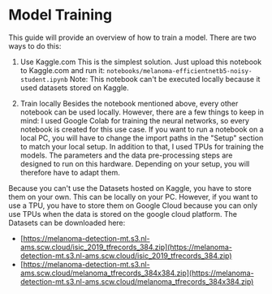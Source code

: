 # Model Training

This guide will provide an overview of how to train a model. There are two ways to do this:

1. Use Kaggle.com
This is the simplest solution. Just upload this notebook to Kaggle.com and run it: `notebooks/melanoma-efficientnetb5-noisy-student.ipynb`
Note: This notebook can't be executed locally because it used datasets stored on Kaggle.

2. Train locally
Besides the notebook mentioned above, every other notebook can be used locally. However, there are a few things to keep in mind:
I used Google Colab for training the neural networks, so every notebook is created for this use case. If you want to run a notebook on a local PC, you will have to change the import paths in the "Setup" section to match your local setup. In addition to that, I used TPUs for training the models. The parameters and the data pre-processing steps are designed to run on this hardware. Depending on your setup, you will therefore have to adapt them.

Because you can't use the Datasets hosted on Kaggle, you have to store them on your own. This can be locally on your PC. However, if you want to use a TPU, you have to store them on Google Cloud because you can only use TPUs when the data is stored on the google cloud platform. The Datasets can be downloaded here:

- [https://melanoma-detection-mt.s3.nl-ams.scw.cloud/isic_2019_tfrecords_384.zip](https://melanoma-detection-mt.s3.nl-ams.scw.cloud/isic_2019_tfrecords_384.zip)
- [https://melanoma-detection-mt.s3.nl-ams.scw.cloud/melanoma_tfrecords_384x384.zip](https://melanoma-detection-mt.s3.nl-ams.scw.cloud/melanoma_tfrecords_384x384.zip)
